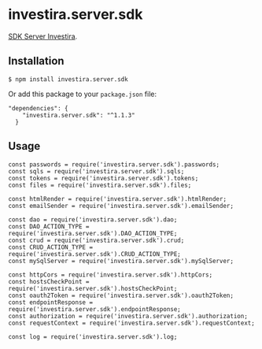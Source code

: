 # investira.server.sdk

[SDK Server Investira](https://www.npmjs.com/package/investira.server.sdk).

## Installation

`$ npm install investira.server.sdk`

Or add this package to your `package.json` file:

```
"dependencies": {
    "investira.server.sdk": "^1.1.3"
  }
```

## Usage

```
const passwords = require('investira.server.sdk').passwords;
const sqls = require('investira.server.sdk').sqls;
const tokens = require('investira.server.sdk').tokens;
const files = require('investira.server.sdk').files;

const htmlRender = require('investira.server.sdk').htmlRender;
const emailSender = require('investira.server.sdk').emailSender;

const dao = require('investira.server.sdk').dao;
const DAO_ACTION_TYPE = require('investira.server.sdk').DAO_ACTION_TYPE;
const crud = require('investira.server.sdk').crud;
const CRUD_ACTION_TYPE = require('investira.server.sdk').CRUD_ACTION_TYPE;
const mySqlServer = require('investira.server.sdk').mySqlServer;

const httpCors = require('investira.server.sdk').httpCors;
const hostsCheckPoint = require('investira.server.sdk').hostsCheckPoint;
const oauth2Token = require('investira.server.sdk').oauth2Token;
const endpointResponse = require('investira.server.sdk').endpointResponse;
const authorization = require('investira.server.sdk').authorization;
const requestContext = require('investira.server.sdk').requestContext;

const log = require('investira.server.sdk').log;

```
